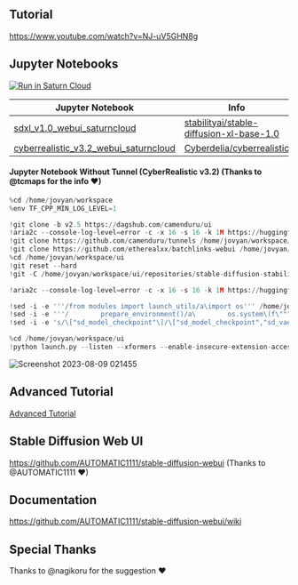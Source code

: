 ## Tutorial
https://www.youtube.com/watch?v=NJ-uV5GHN8g <br />

## Jupyter Notebooks

[![Run in Saturn Cloud](https://saturncloud.io/images/embed/run-in-saturn-cloud.svg)](https://app.community.saturnenterprise.io/dash/o/community/resources?templateId=af7183683ef2475c9ef8f795b5bc735a)

| Jupyter Notebook | Info
| --- | --- |
[sdxl_v1.0_webui_saturncloud](sdxl_v1.0_webui_saturncloud.md) | [stabilityai/stable-diffusion-xl-base-1.0](https://huggingface.co/stabilityai/stable-diffusion-xl-base-1.0)
[cyberrealistic_v3.2_webui_saturncloud](cyberrealistic_v3.2_webui_saturncloud.md) | [Cyberdelia/cyberrealistic](https://civitai.com/models/15003/cyberrealistic)

#### Jupyter Notebook Without Tunnel (CyberRealistic v3.2) (Thanks to @tcmaps for the info ❤)
```py
%cd /home/jovyan/workspace
%env TF_CPP_MIN_LOG_LEVEL=1

!git clone -b v2.5 https://dagshub.com/camenduru/ui
!aria2c --console-log-level=error -c -x 16 -s 16 -k 1M https://huggingface.co/embed/upscale/resolve/main/4x-UltraSharp.pth -d /home/jovyan/workspace/ui/models/ESRGAN -o 4x-UltraSharp.pth
!git clone https://github.com/camenduru/tunnels /home/jovyan/workspace/ui/extensions/tunnels
!git clone https://github.com/etherealxx/batchlinks-webui /home/jovyan/workspace/ui/extensions/batchlinks-webui
%cd /home/jovyan/workspace/ui
!git reset --hard
!git -C /home/jovyan/workspace/ui/repositories/stable-diffusion-stability-ai reset --hard

!aria2c --console-log-level=error -c -x 16 -s 16 -k 1M https://huggingface.co/ckpt/CyberRealistic/resolve/main/cyberrealistic_v32.safetensors -d /home/jovyan/workspace/ui/models/Stable-diffusion -o cyberrealistic_v32.safetensors

!sed -i -e '''/from modules import launch_utils/a\import os''' /home/jovyan/workspace/ui/launch.py
!sed -i -e '''/        prepare_environment()/a\        os.system\(f\"""sed -i -e ''\"s/dict()))/dict())).cuda()/g\"'' /home/jovyan/workspace/ui/repositories/stable-diffusion-stability-ai/ldm/util.py""")''' /home/jovyan/workspace/ui/launch.py
!sed -i -e 's/\["sd_model_checkpoint"\]/\["sd_model_checkpoint","sd_vae","CLIP_stop_at_last_layers"\]/g' /home/jovyan/workspace/ui/modules/shared.py

%cd /home/jovyan/workspace/ui
!python launch.py --listen --xformers --enable-insecure-extension-access --theme dark --gradio-queue --disable-safe-unpickle --port 8000
```

![Screenshot 2023-08-09 021455](https://github.com/camenduru/stable-diffusion-webui-saturncloud/assets/54370274/10e001b9-397c-45b6-851d-b4dc67612ee9)

## Advanced Tutorial
[Advanced Tutorial](advanced.md)

## Stable Diffusion Web UI
https://github.com/AUTOMATIC1111/stable-diffusion-webui (Thanks to @AUTOMATIC1111 ❤)

## Documentation
https://github.com/AUTOMATIC1111/stable-diffusion-webui/wiki

## Special Thanks
Thanks to @nagikoru for the suggestion ❤
